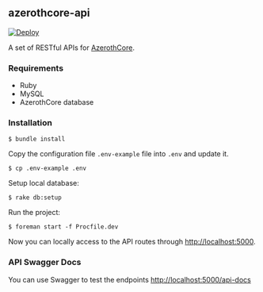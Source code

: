 ## azerothcore-api
[![Deploy](https://www.herokucdn.com/deploy/button.svg)](https://heroku.com/deploy?template=https://github.com/arubinofaux/azerothcore-api)

A set of RESTful APIs for [AzerothCore](https://azerothcore.org).

### Requirements

- Ruby
- MySQL
- AzerothCore database

### Installation

```
$ bundle install
```

Copy the configuration file `.env-example` file into `.env` and update it.

```
$ cp .env-example .env
```

Setup local database:
```
$ rake db:setup
```

Run the project:
```
$ foreman start -f Procfile.dev
```

Now you can locally access to the API routes through [http://localhost:5000](http://localhost:5000).

### API Swagger Docs

You can use Swagger to test the endpoints [http://localhost:5000/api-docs](http://localhost:5000/api-docs)
